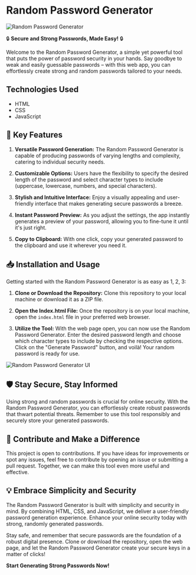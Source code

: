 # Random Password Generator

![Random Password Generator](https://example.com/random-password-generator.png)

🔒 **Secure and Strong Passwords, Made Easy!** 🔒

Welcome to the Random Password Generator, a simple yet powerful tool that puts the power of password security in your hands. Say goodbye to weak and easily guessable passwords – with this web app, you can effortlessly create strong and random passwords tailored to your needs.

## Technologies Used

- HTML
- CSS
- JavaScript

## 🚀 Key Features

1. **Versatile Password Generation:** The Random Password Generator is capable of producing passwords of varying lengths and complexity, catering to individual security needs.

2. **Customizable Options:** Users have the flexibility to specify the desired length of the password and select character types to include (uppercase, lowercase, numbers, and special characters).

3. **Stylish and Intuitive Interface:** Enjoy a visually appealing and user-friendly interface that makes generating secure passwords a breeze.

4. **Instant Password Preview:** As you adjust the settings, the app instantly generates a preview of your password, allowing you to fine-tune it until it's just right.

5. **Copy to Clipboard:** With one click, copy your generated password to the clipboard and use it wherever you need it.

## 📥 Installation and Usage

Getting started with the Random Password Generator is as easy as 1, 2, 3:

1. **Clone or Download the Repository:** Clone this repository to your local machine or download it as a ZIP file.

2. **Open the Index.html File:** Once the repository is on your local machine, open the `index.html` file in your preferred web browser.

3. **Utilize the Tool:** With the web page open, you can now use the Random Password Generator. Enter the desired password length and choose which character types to include by checking the respective options. Click on the "Generate Password" button, and voilà! Your random password is ready for use.

![Random Password Generator UI](https://example.com/random-password-generator-ui.png)

## 🛡️ Stay Secure, Stay Informed

Using strong and random passwords is crucial for online security. With the Random Password Generator, you can effortlessly create robust passwords that thwart potential threats. Remember to use this tool responsibly and securely store your generated passwords.

## 🤝 Contribute and Make a Difference

This project is open to contributions. If you have ideas for improvements or spot any issues, feel free to contribute by opening an issue or submitting a pull request. Together, we can make this tool even more useful and effective.

## 💡 Embrace Simplicity and Security

The Random Password Generator is built with simplicity and security in mind. By combining HTML, CSS, and JavaScript, we deliver a user-friendly password generation experience. Enhance your online security today with strong, randomly generated passwords.

Stay safe, and remember that secure passwords are the foundation of a robust digital presence. Clone or download the repository, open the web page, and let the Random Password Generator create your secure keys in a matter of clicks!

**Start Generating Strong Passwords Now!**
